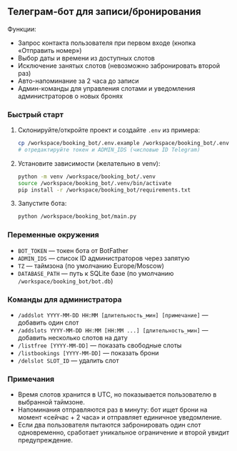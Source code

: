 ## Телеграм-бот для записи/бронирования

Функции:
- Запрос контакта пользователя при первом входе (кнопка «Отправить номер»)
- Выбор даты и времени из доступных слотов
- Исключение занятых слотов (невозможно забронировать второй раз)
- Авто-напоминание за 2 часа до записи
- Админ-команды для управления слотами и уведомления администраторов о новых бронях

### Быстрый старт
1. Склонируйте/откройте проект и создайте `.env` из примера:
   ```bash
   cp /workspace/booking_bot/.env.example /workspace/booking_bot/.env
   # отредактируйте токен и ADMIN_IDS (числовые ID Telegram)
   ```
2. Установите зависимости (желательно в venv):
   ```bash
   python -m venv /workspace/booking_bot/.venv
   source /workspace/booking_bot/.venv/bin/activate
   pip install -r /workspace/booking_bot/requirements.txt
   ```
3. Запустите бота:
   ```bash
   python /workspace/booking_bot/main.py
   ```

### Переменные окружения
- `BOT_TOKEN` — токен бота от BotFather
- `ADMIN_IDS` — список ID администраторов через запятую
- `TZ` — таймзона (по умолчанию Europe/Moscow)
- `DATABASE_PATH` — путь к SQLite базе (по умолчанию `/workspace/booking_bot/bot.db`)

### Команды для администратора
- `/addslot YYYY-MM-DD HH:MM [длительность_мин] [примечание]` — добавить один слот
- `/addslots YYYY-MM-DD HH:MM [HH:MM ...] [длительность_мин]` — добавить несколько слотов на дату
- `/listfree [YYYY-MM-DD]` — показать свободные слоты
- `/listbookings [YYYY-MM-DD]` — показать брони
- `/delslot SLOT_ID` — удалить слот

### Примечания
- Время слотов хранится в UTC, но показывается пользователю в выбранной таймзоне.
- Напоминания отправляются раз в минуту: бот ищет брони на момент «сейчас + 2 часа» и отправляет единичное уведомление.
- Если два пользователя пытаются забронировать один слот одновременно, сработает уникальное ограничение и второй увидит предупреждение.